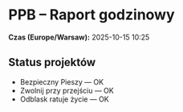 # PPB – Raport godzinowy
**Czas (Europe/Warsaw):** 2025-10-15 10:25

## Status projektów
- Bezpieczny Pieszy — OK
- Zwolnij przy przejściu — OK
- Odblask ratuje życie — OK

